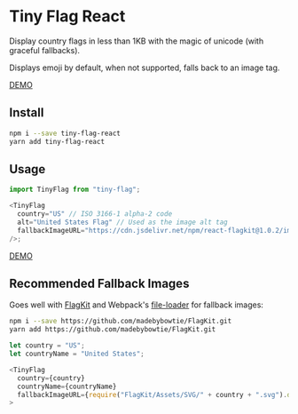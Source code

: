 # Tiny Flag React

Display country flags in less than 1KB with the magic of unicode (with graceful fallbacks).

Displays emoji by default, when not supported, falls back to an image tag.

[DEMO](https://codesandbox.io/s/country-flags-wz5g7?fontsize=14&hidenavigation=1&theme=dark)

## Install

```sh
npm i --save tiny-flag-react
yarn add tiny-flag-react
```

## Usage

```js
import TinyFlag from "tiny-flag";

<TinyFlag
  country="US" // ISO 3166-1 alpha-2 code
  alt="United States Flag" // Used as the image alt tag
  fallbackImageURL="https://cdn.jsdelivr.net/npm/react-flagkit@1.0.2/img/SVG/US.svg" // Used when emoji flags are not supported.
/>;
```

[DEMO](https://codesandbox.io/s/country-flags-wz5g7?fontsize=14&hidenavigation=1&theme=dark)

## Recommended Fallback Images

Goes well with [FlagKit](https://github.com/madebybowtie/FlagKit.git) and Webpack's
[file-loader](https://webpack.js.org/loaders/file-loader/) for fallback images:

```sh
npm i --save https://github.com/madebybowtie/FlagKit.git
yarn add https://github.com/madebybowtie/FlagKit.git
```

```js
let country = "US";
let countryName = "United States";

<TinyFlag
  country={country}
  countryName={countryName}
  fallbackImageURL={require("FlagKit/Assets/SVG/" + country + ".svg").default}
>
```
